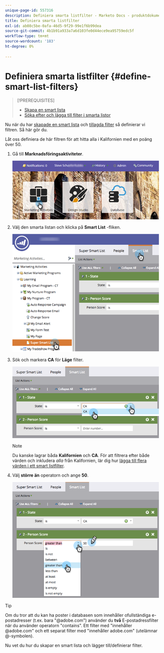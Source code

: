 ```yaml
---
unique-page-id: 557316
description: Definiera smarta listfilter - Marketo Docs - produktdokumentation
title: Definiera smarta listfilter
exl-id: ab08c5be-0afa-46d5-9f29-99e1f6b99dea
source-git-commit: 4b1b91a933a7a6d103fe0d44ece9ea95759edc5f
workflow-type: tm+mt
source-wordcount: '183'
ht-degree: 0%

---
```


# Definiera smarta listfilter {#define-smart-list-filters}

>[!PREREQUISITES]
>
>* [Skapa en smart lista](create-a-smart-list.md)
>* [Söka efter och lägga till filter i smarta listor](find-and-add-filters-to-a-smart-list.md)


Nu när du har [skapade en smart lista](/help/marketo/product-docs/core-marketo-concepts/smart-lists-and-static-lists/creating-a-smart-list/create-a-smart-list.md) och [tillagda filter](/help/marketo/product-docs/core-marketo-concepts/smart-lists-and-static-lists/creating-a-smart-list/find-and-add-filters-to-a-smart-list.md) så definierar vi filtren. Så här gör du.

Låt oss definiera de här filtren för att hitta alla i Kalifornien med en poäng över 50.

1. Gå till **Marknadsföringsaktiviteter**.

   ![](assets/login-marketing-activities-1.png)

1. Välj den smarta listan och klicka på **Smart List** -fliken.

   ![](assets/smarlist-choosefilters.png)

1. Sök och markera **CA** för **Läge** filter.

   ![](assets/smartlistdefinefilters.png)

   >[!NOTE]
   >
   >Du kanske lagrar båda **Kalifornien** och **CA**. För att filtrera efter både värden och inkludera _alla_ från Kalifornien, lär dig hur  [lägga till flera värden i ett smart listfilter](/help/marketo/product-docs/core-marketo-concepts/smart-lists-and-static-lists/using-smart-lists/add-multiple-values-to-a-smart-list-filter.md).

1. Välj **större än** operatorn och ange **50**.

   ![](assets/smartlistfilter-personscore.png)

>[!TIP]
>
>Om du tror att du kan ha poster i databasen som innehåller ofullständiga e-postadresser (t.ex. bara &quot;@adobe.com&quot;) använder du **två** E-postadressfilter när du använder operatorn &quot;contains&quot;. Ett filter med &quot;innehåller @adobe.com&quot; och ett separat filter med &quot;innehåller adobe.com&quot; (utelämnar @-symbolen).

Nu vet du hur du skapar en smart lista och lägger till/definierar filter.
